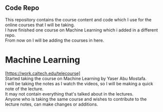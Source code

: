 ## Code Repo  

This repository contains the course content and code which I use for the online courses that I will be taking.  
I have finished one course on Machine Learning which i added in a different repo.  
From now on I will be adding the courses in here.  

# Machine Learning  
[https://work.caltech.edu/telecourse]  
Started taking the course on Machine Learning by Yaser Abu Mostafa.  
I will be taking the notes as I watch the videos, so I will be making a quick note of the lecture.  
It may not contain everything that's talked about in the lectures.  
Anyone who is taking the same course and wishes to contribute to the lecture notes, can make changes or additions.  